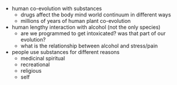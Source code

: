 - human co-evolution with substances
	- drugs affect the body mind world continuum in different ways
	- millions of years of human plant co-evolution
- human lengthy interaction with alcohol (not the only species)	
	- are we programmed to get intoxicated? was that part of our evolution?
	- what is the relationship between alcohol and stress/pain
- people use substances for different reasons
	- medicinal spiritual
	- recreational
	- religious
	- self


